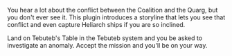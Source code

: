 You hear a lot about the conflict between the Coalition and the Quarg, but you don't ever see it. This plugin introduces a storyline that lets you see that conflict and even capture Heliarch ships if you are so inclined.

Land on Tebuteb's Table in the Tebuteb system and you be asked to investigate an anomaly. Accept the mission and you'll be on your way.
